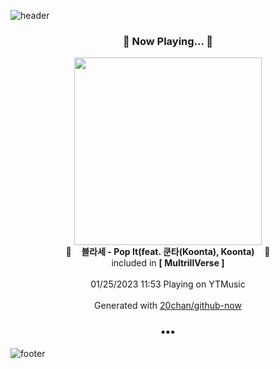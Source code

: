 ![header](https://capsule-render.vercel.app/api?type=wave&height=170&section=header&text=Hi.%20I'm%20SHIFT&fontColor=090707&fontAlignX=45&fontAlignY=65&fontSize=100)

<h3 align="center">🎵 Now Playing... 🎵</h3>
<p align="center">
  <a href="https://music.youtube.com/watch?v=bmoLsbc906w">
    <img width="300" src="https://lh3.googleusercontent.com/Bucpj7Zg0mzdyx5lrrG7sbSkSWzvWD-FcKAH2PydzF-iJuundThGr9WQLjKMJLHBIh37HEefN6BEXmYD">
  </a>
  <br>
  🎵&nbsp&nbsp&nbsp <b>블라세 - Pop It(feat. 쿤타(Koonta), Koonta)</b> &nbsp&nbsp&nbsp🎵
  <br>
  included in <b>[ MultrillVerse ]</b>
  
  <br />
  <br />
  01/25/2023 11:53 Playing on YTMusic
  <br />
  <br />
  Generated with <a href="https://github.com/20chan/github-now">20chan/github-now</a>
</p>

<h3 align="center">•••</h3>

![footer](https://capsule-render.vercel.app/api?type=wave&height=150&section=footer)
